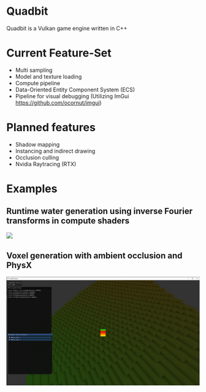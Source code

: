 # Quadbit
Quadbit is a Vulkan game engine written in C++

# Current Feature-Set
- Multi sampling
- Model and texture loading
- Compute pipeline
- Data-Oriented Entity Component System (ECS)
- Pipeline for visual debugging (Utilizing ImGui https://github.com/ocornut/imgui)

# Planned features
- Shadow mapping
- Instancing and indirect drawing
- Occlusion culling
- Nvidia Raytracing (RTX)

# Examples
## Runtime water generation using inverse Fourier transforms in compute shaders
![](Media/Water.gif)

## Voxel generation with ambient occlusion and PhysX
![](Media/Voxels_AO.png)